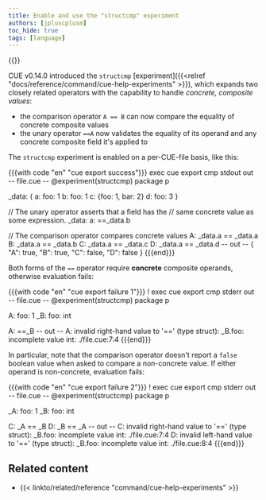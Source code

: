 ```yaml
---
title: Enable and use the "structcmp" experiment
authors: [jpluscplusm]
toc_hide: true
tags: [language]
---
```

{{<sidenote text="Requires CUE v0.14.0 or later">}}

CUE v0.14.0 introduced the `structcmp`
[experiment]({{<relref "docs/reference/command/cue-help-experiments" >}}),
which expands two closely related operators with the capability to handle
*concrete, composite values*:

- the comparison operator `A == B` can now compare the equality of concrete
  composite values
- the unary operator `==A` now validates the equality of its operand and any
  concrete composite field it's applied to

The `structcmp` experiment is enabled on a per-CUE-file basis, like this:

{{{with code "en" "cue export success"}}}
exec cue export
cmp stdout out
-- file.cue --
@experiment(structcmp)
package p

_data: {
	a: foo: 1
	b: foo: 1
	c: {foo: 1, bar: 2}
	d: foo: 3
}

// The unary operator asserts that a field has the
// same concrete value as some expression.
_data: a: ==_data.b

// The comparison operator compares concrete values
A: _data.a == _data.a
B: _data.a == _data.b
C: _data.a == _data.c
D: _data.a == _data.d
-- out --
{
    "A": true,
    "B": true,
    "C": false,
    "D": false
}
{{{end}}}

Both forms of the `==` operator require **concrete** composite operands,
otherwise evaluation fails:

{{{with code "en" "cue export failure 1"}}}
! exec cue export
cmp stderr out
-- file.cue --
@experiment(structcmp)
package p

A: foo:  1
_B: foo: int

A: ==_B
-- out --
A: invalid right-hand value to '==' (type struct): _B.foo: incomplete value int:
    ./file.cue:7:4
{{{end}}}

In particular, note that the comparison operator doesn't report a `false`
boolean value when asked to compare a non-concrete value. If either operand is
non-concrete, evaluation fails:

{{{with code "en" "cue export failure 2"}}}
! exec cue export
cmp stderr out
-- file.cue --
@experiment(structcmp)
package p

_A: foo: 1
_B: foo: int

C: _A == _B
D: _B == _A
-- out --
C: invalid right-hand value to '==' (type struct): _B.foo: incomplete value int:
    ./file.cue:7:4
D: invalid left-hand value to '==' (type struct): _B.foo: incomplete value int:
    ./file.cue:8:4
{{{end}}}

## Related content

- {{< linkto/related/reference "command/cue-help-experiments" >}}
